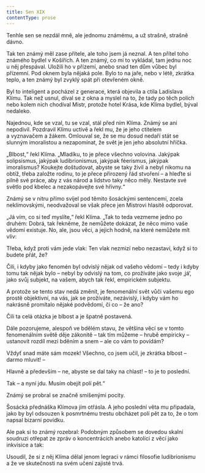 ```yaml
---
title: Sen XIX
contentType: prose
---
```


<section>

Tenhle sen se nezdál mně, ale jednomu známému, a už strašně, strašně dávno.

Tak ten známý měl zase přítele, ale toho jsem já neznal. A ten přítel toho známého bydlel v Košířích. A ten známý, co mi to vykládal, tam jednu noc u něj přespával. Uložili ho v přízemí, anebo snad ten dům vůbec byl přízemní. Pod oknem byla nějaká pole. Bylo to na jaře, nebo v létě, zkrátka teplo, a ten známý byl zvyklý spát při otevřeném okně.

Byl to inteligent a pocházel z generace, která objevila a ctila Ladislava Klímu. Tak než usnul, díval se z okna a myslel na to, že tady po těch polích nebo kolem nich chodíval Mistr, protože hotel Krása, kde Klíma bydlel, býval nedaleko.

Najednou, kde se vzal, tu se vzal, stál před ním Klíma. Známý se ani nepodivil. Pozdravil Klímu uctivě a řekl mu, že je jeho ctitelem a vyznavačem a žákem. Omlouval se, že se mu dosud nedaří stát se slunným imoralistou a nezapomínat, že svět je jen jeho absolutní hříčka.

„Blbost,“ řekl Klíma. „Mladíku, to je přece všechno volo­vina. Jakýpak solipsismus, jakýpak ludibrionismus, jakýpak féerismus, jakýpak imoralismus? Koukejte doštudovat, abyste se taky živil a nebyl nikomu na obtíž, třeba založte rodinu, to je přece přirozený řád stvoření – a hleďte si pilně své práce, aby z vás národ a lidstvo taky něco měly. Nestavte své světlo pod kbelec a nezakopávejte své hřivny.“

Známý se v nitru přímo svíjel pod těmito šosáckými sentencemi, zcela neklímovskými, neodvažoval se však přece jen Mistrovi hlasitě odporovat.

„Já vím, co si teď myslíte,“ řekl Klíma. „Tak to teda vezme­me jedno po druhém: Dobrá, tak řekněme, že nemůžete dokázat, že něco mimo vaše vědomí existuje. No, ale, jsou věci, a jejich hodně, na které nemůžete mít vliv:

Třeba, když proti vám jede vlak: Ten vlak nezmizí nebo nezastaví, když si to budete přát, že?

Čili, i kdyby jako fenomén byl odvislý nějak od vašeho vědomí – tedy i kdyby tomu tak nějak bylo – nebyl by odvislý na tom, co prožíváte jako svoje ‚já‘, jako svůj subjekt, na vašem, abych tak řekl, empirickém subjektu.

A protože se tento stav nedá změnit, je fenomenální svět vůči vašemu ego prostě objektivní, na vás, jak se prožíváte, nezávislý, i kdyby vám ho nakrásně promítalo nějaké podvědomí, či co – že ano?

Čili ta celá otázka je blbost a je špatně postavená.

Dále pozorujeme, alespoň ve bdělém stavu, že většina věcí se v tomto fenomenálním světě děje zákonitě – tak tím můžeme – hrubě empiricky – ustanovit rozdíl mezi bděním a snem – ale co vám to povídám?

Vždyť snad máte sám mozek! Všechno, co jsem učil, je zkrátka blbost – darmo mluvit! –

Hlavně a především – ne, abyste se dal taky na chlast! – to je to poslední.

Tak – a nyní jdu. Musím obejít polí pět.“

Známý se probral se značně smíšenými pocity.

Šosácká přednáška Klímova jím otřásla. A jeho poslední věta mu připadala, jako by byl odsouzen k posmrtnému trestu obcházet polí pět za to, že o tom napsal bizarní povídku.

Ale pak si to známý rozebral: Podobným způsobem se dovedou skalní soudruzi otřepat ze zpráv o koncentrácích anebo katolíci z věcí jako inkvisice a tak:

Usoudil, že si z něj Klíma dělal jenom legraci v rámci filosofie ludibrionismu a že ve skutečnosti na svém učení zajisté trvá.

</section>
